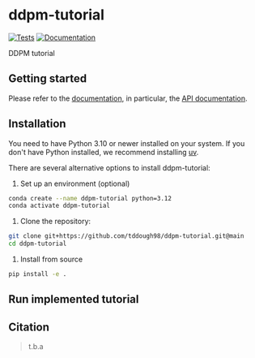 # ddpm-tutorial

[![Tests][badge-tests]][tests]
[![Documentation][badge-docs]][documentation]

[badge-tests]: https://img.shields.io/github/actions/workflow/status/tddough98/ddpm-tutorial/test.yaml?branch=main
[badge-docs]: https://img.shields.io/readthedocs/ddpm-tutorial

DDPM tutorial

## Getting started

Please refer to the [documentation][],
in particular, the [API documentation][].

## Installation

You need to have Python 3.10 or newer installed on your system.
If you don't have Python installed, we recommend installing [uv][].

There are several alternative options to install ddpm-tutorial:

<!--
1) Install the latest release of `ddpm-tutorial` from [PyPI][]:

```bash
pip install ddpm-tutorial
```
-->

1. Set up an environment (optional)
```bash
conda create --name ddpm-tutorial python=3.12
conda activate ddpm-tutorial
```

1. Clone the repository:
```bash
git clone git+https://github.com/tddough98/ddpm-tutorial.git@main
cd ddpm-tutorial
```


1. Install from source

```bash
pip install -e .
```

## Run implemented tutorial



## Citation

> t.b.a

[uv]: https://github.com/astral-sh/uv
[scverse discourse]: https://discourse.scverse.org/
[issue tracker]: https://github.com/tddough98/ddpm-tutorial/issues
[tests]: https://github.com/tddough98/ddpm-tutorial/actions/workflows/test.yaml
[documentation]: https://ddpm-tutorial.readthedocs.io
[changelog]: https://ddpm-tutorial.readthedocs.io/en/latest/changelog.html
[api documentation]: https://ddpm-tutorial.readthedocs.io/en/latest/api.html
[pypi]: https://pypi.org/project/ddpm-tutorial
